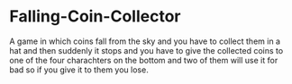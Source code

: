 # Falling-Coin-Collector
A game in which coins fall from the sky and you have to collect them in a hat and then suddenly it stops and you have to give the collected coins to one of the four charachters on the bottom and two of them will use it for bad so if you give it to them you lose.
